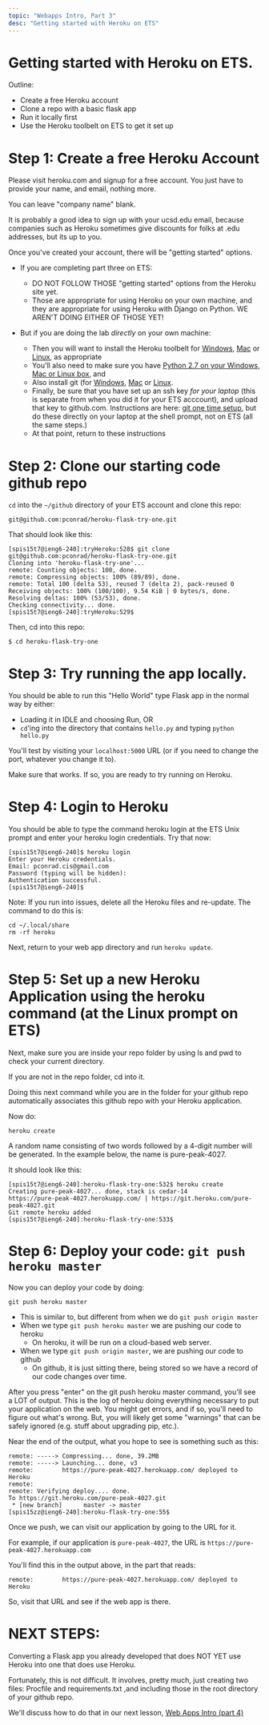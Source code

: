 ```yaml
---
topic: "Webapps Intro, Part 3"
desc: "Getting started with Heroku on ETS"
---
```


# Getting started with Heroku on ETS.

Outline:

* Create a free Heroku account
* Clone a repo with a basic flask app
* Run it locally first
* Use the Heroku toolbelt on ETS to get it set up

# Step 1: Create a free Heroku Account

Please visit heroku.com and signup for a free account.  You just have to provide your name, and email, nothing more.  

You can leave "company name" blank.

It is probably a good idea to sign up with your ucsd.edu email, because companies such as Heroku sometimes give discounts for folks at .edu addresses, but its up to you.

Once you've created your account, there will be "getting started" options.  

* If you are completing part three on ETS: 
    * DO NOT FOLLOW THOSE "getting started" options from the Heroku site yet.
    * Those are appropriate for using Heroku on your own machine, and they are appropriate for using Heroku with Django on Python.  WE AREN'T DOING EITHER OF THOSE YET!
    
* But if you are doing the lab *directly* on your own machine:
    * Then you will want to install the Heroku toolbelt for [Windows](https://toolbelt.heroku.com/windows), [Mac](https://toolbelt.heroku.com/osx) or [Linux](https://toolbelt.heroku.com/), as appropriate
    * You'll also need to make sure you have [Python 2.7 on your Windows, Mac or Linux box](https://www.python.org/downloads/), and
    * Also install git (for [Windows](Git-2.9.3-32-bit), [Mac](https://git-scm.com/download/mac) or [Linux](https://git-scm.com/download/linux).
    * Finally, be sure that you have set up an ssh key *for your laptop* (this is separate from when you did it for your
        ETS acccount), and upload that key to github.com.  Instructions are here: 
        [git one time setup](http://ucsd-cse-spis-2016.github.io/topics/acms_git_one_time_setup/), but do these
        directly on your laptop at the shell prompt, not on ETS (all the same steps.)
    * At that point, return to these instructions
    



# Step 2:  Clone our starting code github repo

`cd` into the `~/github` directory of your ETS account and clone this repo:

```
git@github.com:pconrad/heroku-flask-try-one.git
```

That should look like this:
```
[spis15t7@ieng6-240]:tryHeroku:528$ git clone git@github.com:pconrad/heroku-flask-try-one.git
Cloning into 'heroku-flask-try-one'...
remote: Counting objects: 100, done.
remote: Compressing objects: 100% (89/89), done.
remote: Total 100 (delta 53), reused 7 (delta 2), pack-reused 0
Receiving objects: 100% (100/100), 9.54 KiB | 0 bytes/s, done.
Resolving deltas: 100% (53/53), done.
Checking connectivity... done.
[spis15t7@ieng6-240]:tryHeroku:529$ 
```

Then, cd into this repo:

```
$ cd heroku-flask-try-one
```  
  
# Step 3: Try running the app locally.

You should be able to run this "Hello World" type Flask app in the normal way by either:

* Loading it in IDLE and choosing Run, OR
* `cd`'ing into the directory that contains `hello.py` and typing `python hello.py`

You'll test by visiting your `localhost:5000` URL (or if you need to change the port, whatever you change it to).

Make sure that works.  If so, you are ready to try running on Heroku.




# Step 4: Login to Heroku

You should be able to type the command heroku login at the ETS Unix prompt and enter your heroku login credentials.  Try that now:

```
[spis15t7@ieng6-240]$ heroku login
Enter your Heroku credentials.
Email: pconrad.cis@gmail.com
Password (typing will be hidden): 
Authentication successful.
[spis15t7@ieng6-240]$ 
```

Note: If you run into issues, delete all the Heroku files and re-update. The command to do this is:

```
cd ~/.local/share
rm -rf heroku
```

Next, return to your web app directory and run `heroku update`. 

# Step 5: Set up a new Heroku Application using the heroku command (at the Linux prompt on ETS)

Next, make sure you are inside your repo folder by using ls and pwd to check your current directory.

If you are not in the repo folder, cd into it. 

Doing this next command while you are in the folder for your github repo automatically associates this github repo with your Heroku application.

Now do:

```
heroku create
```

A random name consisting of two words followed by a 4-digit number will be generated.  In the example below, the name is pure-peak-4027.

It should look like this:

```
[spis15t7@ieng6-240]:heroku-flask-try-one:532$ heroku create
Creating pure-peak-4027... done, stack is cedar-14
https://pure-peak-4027.herokuapp.com/ | https://git.heroku.com/pure-peak-4027.git
Git remote heroku added
[spis15t7@ieng6-240]:heroku-flask-try-one:533$ 
```

# Step 6: Deploy your code: `git push heroku master`


Now you can deploy your code by doing:

`git push heroku master`

* This is similar to, but different from when we do `git push origin master`
* When we type `git push heroku master` we are pushing our code to heroku
    * On heroku, it will be run on a cloud-based web server.
* When we type  `git push origin master`, we are pushing our code to github
    * On github, it is just sitting there, being stored so we have a record of our code changes over time.

After you press "enter" on the git push heroku master command, you'll see a LOT of output.  This is the log of heroku doing everything necessary to put your application on the web.  You might get errors, and if so, you'll need to figure out what's wrong.  But, you will likely get some "warnings" that can be safely ignored (e.g. stuff about upgrading pip, etc.).

Near the end of the output, what you hope to see is something such as this:
```
remote: -----> Compressing... done, 39.2MB
remote: -----> Launching... done, v3
remote:        https://pure-peak-4027.herokuapp.com/ deployed to Heroku
remote: 
remote: Verifying deploy.... done.
To https://git.heroku.com/pure-peak-4027.git
 * [new branch]      master -> master
[spis15zz@ieng6-240]:heroku-flask-try-one:55$ 
```

Once we push, we can visit our application by going to the URL for it.  

For example, if our application is `pure-peak-4027`, the URL is `https://pure-peak-4027.herokuapp.com`

You'll find this in the output above, in the part that reads:

```
remote:        https://pure-peak-4027.herokuapp.com/ deployed to Heroku
```

So, visit that URL and see if the web app is there.

# NEXT STEPS:

Converting a Flask app you already developed that does NOT YET use Heroku into one that does use Heroku.

Fortunately, this is not difficult. It involves, pretty much, just creating two files: Procfile and requirements.txt ,and including those in the root directory of your github repo.

We'll discuss how to do that in our next lesson, [Web Apps Intro (part 4)](/webapps/webapps-intro-part-4/)
